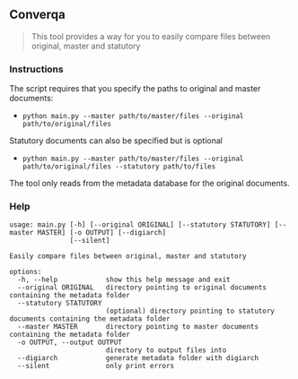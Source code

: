 ## Converqa

> This tool provides a way for you to easily compare files between original, master and statutory

### Instructions

The script requires that you specify the paths to original and master documents:

- `python main.py --master path/to/master/files --original path/to/original/files`

Statutory documents can also be specified but is optional

- `python main.py --master path/to/master/files --original path/to/original/files --statutory path/to/files`

The tool only reads from the metadata database for the original documents.

### Help

```
usage: main.py [-h] [--original ORIGINAL] [--statutory STATUTORY] [--master MASTER] [-o OUTPUT] [--digiarch]
               [--silent]

Easily compare files between original, master and statutory

options:
  -h, --help            show this help message and exit
  --original ORIGINAL   directory pointing to original documents containing the metadata folder
  --statutory STATUTORY
                        (optional) directory pointing to statutory documents containing the metadata folder
  --master MASTER       directory pointing to master documents containing the metadata folder
  -o OUTPUT, --output OUTPUT
                        directory to output files into
  --digiarch            generate metadata folder with digiarch
  --silent              only print errors
```

